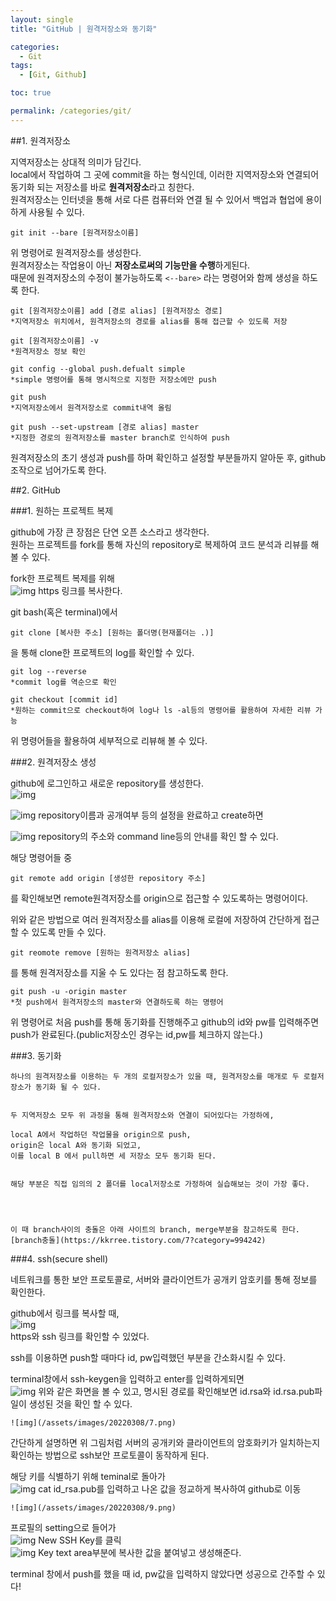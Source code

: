```yaml
---
layout: single
title: "GitHub | 원격저장소와 동기화" 

categories:
  - Git
tags:
  - [Git, Github]

toc: true

permalink: /categories/git/
---
```


##1. 원격저장소


 지역저장소는 상대적 의미가 담긴다.  
 local에서 작업하여 그 곳에 commit을 하는 형식인데,
 이러한 지역저장소와 연결되어 동기화 되는 저장소를 바로 **원격저장소**라고 칭한다.  
 원격저장소는 인터넷을 통해 서로 다른 컴퓨터와 연결 될 수 있어서 백업과 협업에 용이하게 사용될 수 있다.  


~~~
git init --bare [원격저장소이름] 
~~~
 위 명령어로 원격저장소를 생성한다.  
 원격저장소는 작업용이 아닌 **저장소로써의 기능만을 수행**하게된다.  
 때문에 원격저장소의 수정이 불가능하도록 `<--bare>` 라는 명령어와 함께 생성을 하도록 한다. 

~~~
git [원격저장소이름] add [경로 alias] [원격저장소 경로]
*지역저장소 위치에서, 원격저장소의 경로를 alias를 통해 접근할 수 있도록 저장

git [원격저장소이름] -v
*원격저장소 정보 확인 

git config --global push.defualt simple
*simple 명령어를 통해 명시적으로 지정한 저장소에만 push

git push
*지역저장소에서 원격저장소로 commit내역 올림

git push --set-upstream [경로 alias] master
*지정한 경로의 원격저장소를 master branch로 인식하여 push
~~~
 원격저장소의 초기 생성과 push를 하며 확인하고 설정할 부분들까지 알아둔 후, github 조작으로 넘어가도록 한다.  


##2. GitHub


 ###1. 원하는 프로젝트 복제


   github에 가장 큰 장점은 단연 오픈 소스라고 생각한다.  
   원하는 프로젝트를 fork를 통해 자신의 repository로 복제하여 코드 분석과 리뷰를 해볼 수 있다.


   fork한 프로젝트 복제를 위해  
   ![img](/assets/images/20220308/1.png)
   https 링크를 복사한다.  

   git bash(혹은 terminal)에서   
   ~~~
   git clone [복사한 주소] [원하는 폴더명(현재폴더는 .)]
   ~~~
   을 통해 clone한 프로젝트의 log를 확인할 수 있다.  

   
   ~~~
   git log --reverse
   *commit log를 역순으로 확인

   git checkout [commit id]
   *원하는 commit으로 checkout하여 log나 ls -al등의 명령어를 활용하여 자세한 리뷰 가능
   ~~~
   위 명령어들을 활용하여 세부적으로 리뷰해 볼 수 있다.  

  
  ###2. 원격저장소 생성


   github에 로그인하고 새로운 repository를 생성한다.  
   ![img](/assets/images/20220308/2.png)
   
   ![img](/assets/images/20220308/3.png)
   repository이름과 공개여부 등의 설정을 완료하고 create하면  

   ![img](/assets/images/20220308/4.png)
   repository의 주소와 command line등의 안내를 확인 할 수 있다.


   
   해당 명령어들 중   
   ~~~
   git remote add origin [생성한 repository 주소]
   ~~~
   를 확인해보면 remote원격저장소를 origin으로 접근할 수 있도록하는 명령어이다. 
   

   위와 같은 방법으로 여러 원격저장소를 alias를 이용해 로컬에 저장하여 간단하게 접근할 수 있도록 만들 수 있다.  

   ~~~
   git reomote remove [원하는 원격저장소 alias]
   ~~~
   를 통해 원격저장소를 지울 수 도 있다는 점 참고하도록 한다.  



   ~~~
   git push -u -origin master
   *첫 push에서 원격저장소의 master와 연결하도록 하는 명령어
   ~~~
   위 명령어로 처음 push를 통해 동기화를 진행해주고 github의 id와 pw를 입력해주면 push가 완료된다.(public저장소인 경우는 id,pw를 체크하지 않는다.)  


   

  ###3. 동기화


    하나의 원격저장소를 이용하는 두 개의 로컬저장소가 있을 때, 원격저장소를 매개로 두 로컬저장소가 동기화 될 수 있다.   


    두 지역저장소 모두 위 과정을 통해 원격저장소와 연결이 되어있다는 가정하에,  
    
    local A에서 작업하던 작업물을 origin으로 push,  
    origin은 local A와 동기화 되었고,  
    이를 local B 에서 pull하면 세 저장소 모두 동기화 된다.  


    해당 부분은 직접 임의의 2 폴더를 local저장소로 가정하여 실습해보는 것이 가장 좋다.  
    



    이 때 branch사이의 충돌은 아래 사이트의 branch, merge부분을 참고하도록 한다.  
    [branch충돌](https://kkrree.tistory.com/7?category=994242)  



  ###4. ssh(secure shell)



   네트워크를 통한 보안 프로토콜로, 서버와 클라이언트가 공개키 암호키를 통해 정보를 확인한다.  


   github에서 링크를 복사할 때,  
   ![img](/assets/images/20220308/5.png)  
   https와 ssh 링크를 확인할 수 있었다.  


   ssh를 이용하면 push할 때마다 id, pw입력했던 부분을 간소화시킬 수 있다.

   
   terminal창에서 ssh-keygen을 입력하고 enter를 입력하게되면  
    ![img](/assets/images/20220308/6.png)
   위와 같은 화면을 볼 수 있고, 명시된 경로를 확인해보면 id.rsa와 id.rsa.pub파일이 생성된 것을 확인 할 수 있다.  


    ![img](/assets/images/20220308/7.png)
   간단하게 설명하면 위 그림처럼 서버의 공개키와 클라이언트의 암호화키가 일치하는지 확인하는 방법으로 ssh보안 프로토콜이 동작하게 된다.  

 
   해당 키를 식별하기 위해 teminal로 돌아가  
    ![img](/assets/images/20220308/8.png)
   cat id_rsa.pub를 입력하고 나온 값을 정교하게 복사하여 github로 이동  

    ![img](/assets/images/20220308/9.png)
   프로필의 setting으로 들어가  
    ![img](/assets/images/20220308/10.png)
   New SSH Key를 클릭  
    ![img](/assets/images/20220308/11.png)
   Key text area부분에 복사한 값을 붙여넣고 생성해준다.  



   terminal 창에서 push를 했을 때 id, pw값을 입력하지 않았다면 성공으로 간주할 수 있다!  
   










    














